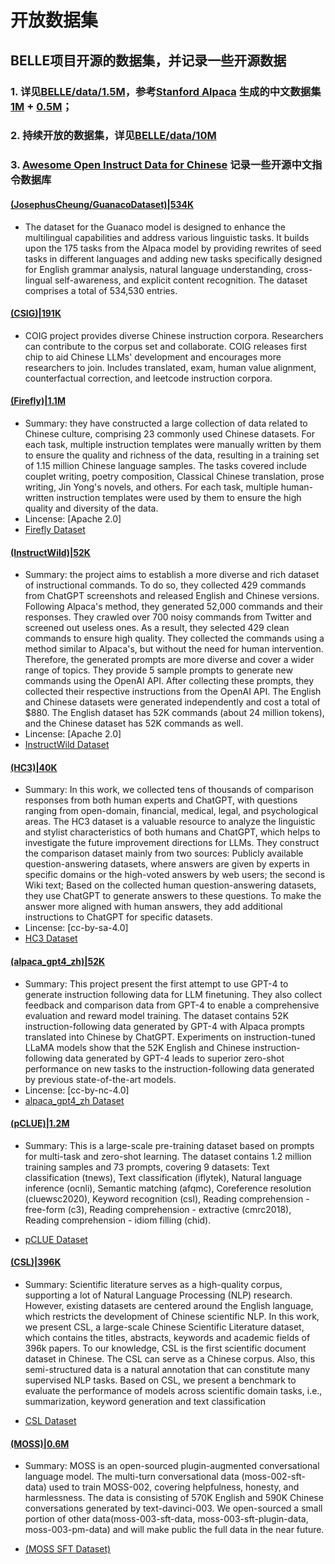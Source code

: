 # 开放数据集

## BELLE项目开源的数据集，并记录一些开源数据

### 1. 详见[BELLE/data/1.5M](data/1.5M)，参考[Stanford Alpaca](https://github.com/tatsu-lab/stanford_alpaca) 生成的中文数据集[1M](https://huggingface.co/datasets/BelleGroup/train_1M_CN) + [0.5M](https://huggingface.co/datasets/BelleGroup/train_0.5M_CN)；
  
### 2. 持续开放的数据集，详见[BELLE/data/10M](data/10M)

### 3. [Awesome Open Instruct Data for Chinese](awesome_open_instruct_data_for_chinese.md) 记录一些开源中文指令数据库
 
#### [(JosephusCheung/GuanacoDataset)|534K](https://huggingface.co/datasets/JosephusCheung/GuanacoDataset)

 - The dataset for the Guanaco model is designed to enhance the multilingual capabilities and address various linguistic tasks. It builds upon the 175 tasks from the Alpaca model by providing rewrites of seed tasks in different languages and adding new tasks specifically designed for English grammar analysis, natural language understanding, cross-lingual self-awareness, and explicit content recognition. The dataset comprises a total of 534,530 entries. 

#### [(CSIG)|191K](https://huggingface.co/datasets/BAAI/COIG/tree/main)

 - COIG project provides diverse Chinese instruction corpora. Researchers can contribute to the corpus set and collaborate. COIG releases first chip to aid Chinese LLMs' development and encourages more researchers to join. Includes translated, exam, human value alignment, counterfactual correction, and leetcode instruction corpora.

#### [(Firefly)|1.1M](https://huggingface.co/datasets/YeungNLP/firefly-train-1.1M)

 - Summary: they have constructed a large collection of data related to Chinese culture, comprising 23 commonly used Chinese datasets. For each task, multiple instruction templates were manually written by them to ensure the quality and richness of the data, resulting in a training set of 1.15 million Chinese language samples. The tasks covered include couplet writing, poetry composition, Classical Chinese translation, prose writing, Jin Yong's novels, and others. For each task, multiple human-written instruction templates were used by them to ensure the high quality and diversity of the data.
- Lincense: [Apache 2.0]
- [Firefly Dataset](https://huggingface.co/datasets/YeungNLP/firefly-train-1.1M)



#### [(InstructWild)|52K](https://github.com/XueFuzhao/InstructionWild)

 - Summary:  the project aims to establish a more diverse and rich dataset of instructional commands. To do so, they collected 429 commands from ChatGPT screenshots and released English and Chinese versions. Following Alpaca's method, they generated 52,000 commands and their responses. They crawled over 700 noisy commands from Twitter and screened out useless ones. As a result, they selected 429 clean commands to ensure high quality. They collected the commands using a method similar to Alpaca's, but without the need for human intervention. Therefore, the generated prompts are more diverse and cover a wider range of topics. They provide 5 sample prompts to generate new commands using the OpenAI API. After collecting these prompts, they collected their respective instructions from the OpenAI API. The English and Chinese datasets were generated independently and cost a total of $880. The English dataset has 52K commands (about 24 million tokens), and the Chinese dataset has 52K commands as well.
 - Lincense: [Apache 2.0]
 - [InstructWild Dataset](https://drive.google.com/file/d/1OqfOUWYfrK6riE9erOx-Izp3nItfqz_K/view)



#### [(HC3)|40K](https://huggingface.co/datasets/Hello-SimpleAI/HC3-Chinese)

 - Summary:  In this work, we collected tens of thousands of comparison responses from both human experts and ChatGPT, with questions ranging from open-domain, financial, medical, legal, and psychological areas. The HC3 dataset is a valuable resource to analyze the linguistic and stylist characteristics of both humans and ChatGPT, which helps to investigate the future improvement directions for LLMs. They construct the comparison dataset mainly from two sources: Publicly available question-answering datasets, where answers are given by experts in specific domains or the high-voted answers by web users; the second is Wiki text; Based on the collected human question-answering datasets, they use ChatGPT to generate answers to these questions. To make the answer more aligned with human answers, they add additional instructions to ChatGPT for specific datasets. 
 - Lincense: [cc-by-sa-4.0]
 - [HC3 Dataset](https://huggingface.co/datasets/Hello-SimpleAI/HC3-Chinese)



#### [(alpaca_gpt4_zh)|52K](https://github.com/Instruction-Tuning-with-GPT-4/GPT-4-LLM/blob/main/data/alpaca_gpt4_data_zh.json)

 - Summary: This project present the first attempt to use GPT-4 to generate instruction following data for LLM finetuning. They also collect feedback and comparison data from GPT-4 to enable a comprehensive evaluation and reward model training. The dataset contains 52K instruction-following data generated by GPT-4 with Alpaca prompts translated into Chinese by ChatGPT. Experiments on instruction-tuned LLaMA models show that the 52K English and Chinese instruction-following data generated by GPT-4 leads to superior zero-shot performance on new tasks to the instruction-following data generated by previous state-of-the-art models.
 - Lincense: [cc-by-nc-4.0]
 - [alpaca_gpt4_zh Dataset](https://github.com/Instruction-Tuning-with-GPT-4/GPT-4-LLM/blob/main/data/alpaca_gpt4_data_zh.json)



#### [(pCLUE)|1.2M](https://github.com/CLUEbenchmark/pCLUE)

 - Summary:  This is a large-scale pre-training dataset based on prompts for multi-task and zero-shot learning. The dataset contains 1.2 million training samples and 73 prompts, covering 9 datasets: Text classification (tnews), Text classification (iflytek), Natural language inference (ocnli), Semantic matching (afqmc), Coreference resolution (cluewsc2020), Keyword recognition (csl), Reading comprehension - free-form (c3), Reading comprehension - extractive (cmrc2018), Reading comprehension - idiom filling (chid).

 - [pCLUE Dataset](https://github.com/CLUEbenchmark/pCLUE)



#### [(CSL)|396K](https://github.com/ydli-ai/CSL)

 - Summary:  Scientific literature serves as a high-quality corpus, supporting a lot of Natural Language Processing (NLP) research. However, existing datasets are centered around the English language, which restricts the development of Chinese scientific NLP. In this work, we present CSL, a large-scale Chinese Scientific Literature dataset, which contains the titles, abstracts, keywords and academic fields of 396k papers. To our knowledge, CSL is the first scientific document dataset in Chinese. The CSL can serve as a Chinese corpus. Also, this semi-structured data is a natural annotation that can constitute many supervised NLP tasks. Based on CSL, we present a benchmark to evaluate the performance of models across scientific domain tasks, i.e., summarization, keyword generation and text classification

 - [CSL Dataset](https://drive.google.com/file/d/1xEDgtqHU4qm0Sp-dKjc5KerAmWydmh3-/view)
 
#### [(MOSS)|0.6M](https://github.com/OpenLMLab/MOSS/tree/main/SFT_data)
 - Summary: MOSS is an open-sourced plugin-augmented conversational language model. The multi-turn conversational data (moss-002-sft-data) used to train MOSS-002, covering helpfulness, honesty, and harmlessness. The data is consisting of 570K English and 590K Chinese conversations generated by text-davinci-003. We open-sourced a small portion of other data(moss-003-sft-data, moss-003-sft-plugin-data, moss-003-pm-data) and will make public the full data in the near future. 

 - [(MOSS SFT Dataset)](https://github.com/OpenLMLab/MOSS/tree/main/SFT_data)
